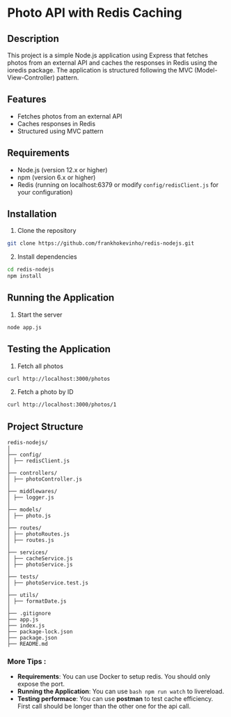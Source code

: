 # Photo API with Redis Caching

## Description

This project is a simple Node.js application using Express that fetches photos from an external API and caches the responses in Redis using the ioredis package. The application is structured following the MVC (Model-View-Controller) pattern.

## Features

- Fetches photos from an external API
- Caches responses in Redis
- Structured using MVC pattern

## Requirements

- Node.js (version 12.x or higher)
- npm (version 6.x or higher)
- Redis (running on localhost:6379 or modify `config/redisClient.js` for your configuration)

## Installation

1. Clone the repository

```bash
git clone https://github.com/frankhokevinho/redis-nodejs.git
```

2. Install dependencies

```bash
cd redis-nodejs
npm install
```

## Running the Application

1. Start the server

```bash
node app.js
```

## Testing the Application

1. Fetch all photos

```bash
curl http://localhost:3000/photos
```

2. Fetch a photo by ID

```bash
curl http://localhost:3000/photos/1
```

## Project Structure

```plaintext
redis-nodejs/
│
├── config/
│ ├── redisClient.js
│
├── controllers/
│ ├── photoController.js
│
├── middlewares/
│ ├── logger.js
│
├── models/
│ ├── photo.js
│
├── routes/
│ ├── photoRoutes.js
│ ├── routes.js
│
├── services/
│ ├── cacheService.js
│ ├── photoService.js
│
├── tests/
│ ├── photoService.test.js
│
├── utils/
│ ├── formatDate.js
│
├── .gitignore
├── app.js
├── index.js
├── package-lock.json
├── package.json
├── README.md
```

### More Tips :

- **Requirements**: You can use Docker to setup redis. You should only expose the port.
- **Running the Application**: You can use `bash npm run watch` to livereload.
- **Testing performace**: You can use **postman** to test cache efficiency. First call should be longer than the other one for the api call.
